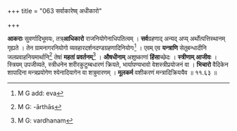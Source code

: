 +++
title = "063 सर्वाकारेष्व् अधीकारो"

+++


**आकराः** सुवर्णादिभूमयः, तत्र्**आधिकारो** राजनियोगेनाधिपतित्वम् । **सर्व**ग्रहणाद् अन्यद् अप्य् अर्थोत्पत्तिस्थानम् गृह्यते । तेन ग्रामनागरनियोगो व्यवहारदर्शनदण्डग्रहणादिनियोगः[^९४] । एवम् एव **यन्त्राणि** सेतुबन्धादीनि जलप्रवाहनियमार्थानि[^९५] तेषां **महतां** **प्रवर्तनम्**[^९६] । **औषधीनाम्** अशुष्काणां **हिंसा**च्छेदः । **स्त्रीणाम् आजीवः** । स्त्रियम् उपजीव्यते, स्त्रीधनेन शरीरकुटुम्बधारणं क्रियते, भार्यापण्यभावो वेशस्त्रीप्रयोजनं वा । **भिचारो** वैदिकेन शापादिना मन्त्रप्रयोगेण श्येनादियागेन वा शत्रुमारणम् । **मूलकर्म** वशीकरणं मन्त्रादिक्रिययैव ॥ ११.६३ ॥


[^९६]:
     M G: vardhanam


[^९५]:
     M G: -ārthās


[^९४]:
     M G add: eva
